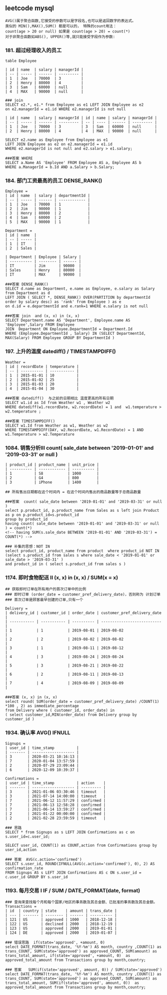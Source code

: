 ## leetcode mysql

    AVG()属于聚合函数,它接受的参数可以是字段名,也可以是返回数字的表达式。
    类似的 MIN(),MAX(),SUM() 都是可以的， 特殊的count用法：
    count(age > 20 or null) 如果是 count(age > 20) = count(*) 
    对于非聚合函数如ABS(), UPPER()等,就只能接受字段作为参数:

### 181. 超过经理收入的员工

    table Employee

    | id | name  | salary | managerId |
    | -- | ----- | ------ | --------- |
    | 1  | Joe   | 70000  | 3         |
    | 2  | Henry | 80000  | 4         |
    | 3  | Sam   | 60000  | null      |
    | 4  | MAX   | 90000  | null      |

    ### join
    SELECT e2.*, e1.* from Employee as e1 LEFT JOIN Employee as e2 
    on e2.managerId = e1.id WHERE e2.managerId is not null 

    | id | name  | salary | managerId | id | name | salary | managerId |
    | -- | ----- | ------ | --------- | -- | ---- | ------ | --------- |
    | 1  | Joe   | 70000  | 3         | 3  | Sam  | 60000  | null      |
    | 2  | Henry | 80000  | 4         | 4  | MAX  | 90000  | null      |

    SELECT e2.name as Employee from Employee as e1 
    LEFT JOIN Employee as e2 on e2.managerId = e1.id 
    WHERE e2.managerId is not null and e2.salary > e1.salary;

    ###答案 WHERE 
    SELECT a.Name AS 'Employee' FROM Employee AS a, Employee AS b 
    WHERE a.ManagerId = b.Id AND a.Salary > b.Salary;

### 184. 部门工资最高的员工  DENSE_RANK()

    Employee = 
    | id | name  | salary | departmentId |
    | -- | ----- | ------ | ------------ |
    | 1  | Joe   | 70000  | 1            |
    | 2  | Jim   | 90000  | 1            |
    | 3  | Henry | 80000  | 2            |
    | 4  | Sam   | 60000  | 2            |
    | 5  | MAX   | 90000  | 1            |

    Department = 
    | id | name  |
    | -- | ----- |
    | 1  | IT    |
    | 2  | Sales |

    | Department | Employee | Salary |
    | ---------- | -------- | ------ |
    | IT         | Jim      | 90000  |
    | Sales      | Henry    | 80000  |
    | IT         | MAX      | 90000  |

    ###答案 DENSE_RANK()
    SELECT d.name as Department, e.name as Employee, e.salary as Salary from Department as d 
    LEFT JOIN ( SELECT *, DENSE_RANK() OVER(PARTITION by departmentId order by salary desc) as 'rank' from Employee ) as e 
    on d.id = e.departmentId and e.rank=1 WHERE e.salary is not null

    ###答案 join  and (x, x) in (x, x)
    SELECT Department.name AS 'Department', Employee.name AS 'Employee',Salary FROM Employee 
    JOIN  Department ON Employee.DepartmentId = Department.Id 
    WHERE (Employee.DepartmentId , Salary) IN (SELECT DepartmentId, MAX(Salary) FROM Employee GROUP BY DepartmentId )


### 197. 上升的温度 datediff() / TIMESTAMPDIFF()

    Weather = 
    | id | recordDate | temperature |
    | -- | ---------- | ----------- |
    | 1  | 2015-01-01 | 10          |
    | 2  | 2015-01-02 | 25          |
    | 3  | 2015-01-03 | 20          |
    | 4  | 2015-01-04 | 30          |

    ###答案 datediff()  与之前的日期相比 温度更高的所有日期
    SELECT w1.id as Id from Weather w1 , Weather w2  
    WHERE datediff(w1.recordDate, w2.recordDate) = 1 and  w1.temperature > w2.temperature ;

    ###答案 TIMESTAMPDIFF()
    SELECT w1.Id from Weather as w1, Weather as w2 
    WHERE TIMESTAMPDIFF(DAY, w2.RecordDate, w1.RecordDate) = 1 AND w1.Temperature > w2.Temperature

### 1084. 销售分析III count( sale_date between '2019-01-01' and '2019-03-31' or null ) 

    | product_id | product_name | unit_price |
    | ---------- | ------------ | ---------- |
    | 1          | S8           | 1000       |
    | 2          | G4           | 800        |
    | 3          | iPhone       | 1400       |

    ## 所有售出日期都在这个时间内 = 在这个时间内售出的商品数量等于总商品数量

    ###答案  count( sale_date between '2019-01-01' and '2019-03-31' or null ) 
    select p.product_id, p.product_name from Sales as s left join Product as p on p.product_id=s.product_id 
    group by product_id
    having count( sale_date between '2019-01-01' and '2019-03-31' or null ) = count(*)
    <!-- having SUM(s.sale_date BETWEEN '2019-01-01' AND '2019-03-31') = COUNT(*) -->

    ### 补集的思想：NOT IN
    select product_id, product_name from product  where product_id NOT IN 
    (select s.product_id from sales s where sale_date < '2019-01-01' or sale_date > '2019-03-31' )
    and product_id in ( select s.product_id from sales s )

### 1174. 即时食物配送 II   (x, x) in (x, x) / SUM(x = x)

    ## 获取即时订单在所有用户的首次订单中的比例
    ### 即时订单 (order_date = customer_pref_delivery_date)，否则称为 计划订单
    ### 首次订单是顾客最早创建的订单,只有一个

    Delivery =
    | delivery_id | customer_id | order_date | customer_pref_delivery_date |
    | ----------- | ----------- | ---------- | --------------------------- |
    | 1           | 1           | 2019-08-01 | 2019-08-02                  |
    | 2           | 2           | 2019-08-02 | 2019-08-02                  |
    | 3           | 1           | 2019-08-11 | 2019-08-12                  |
    | 4           | 3           | 2019-08-24 | 2019-08-24                  |
    | 5           | 3           | 2019-08-21 | 2019-08-22                  |
    | 6           | 2           | 2019-08-11 | 2019-08-13                  |
    | 7           | 4           | 2019-08-09 | 2019-08-09                  |

    ###答案 (x, x) in (x, x)
    select round( SUM(order_date = customer_pref_delivery_date) /COUNT(1) *100 , 2) as immediate_percentage 
    from Delivery where ( customer_id, order_date) in 
    ( select customer_id,MIN(order_date) from Delivery group by customer_id )

### 1934. 确认率  AVG() IFNULL

    Signups =
    | user_id | time_stamp          |
    | ------- | ------------------- |
    | 3       | 2020-03-21 10:16:13 |
    | 7       | 2020-01-04 13:57:59 |
    | 2       | 2020-07-29 23:09:44 |
    | 6       | 2020-12-09 10:39:37 |

    Confirmations =
    | user_id | time_stamp          | action    |
    | ------- | ------------------- | --------- |
    | 3       | 2021-01-06 03:30:46 | timeout   |
    | 3       | 2021-07-14 14:00:00 | timeout   |
    | 7       | 2021-06-12 11:57:29 | confirmed |
    | 7       | 2021-06-13 12:58:28 | confirmed |
    | 7       | 2021-06-14 13:59:27 | confirmed |
    | 2       | 2021-01-22 00:00:00 | confirmed |
    | 2       | 2021-02-28 23:59:59 | timeout   |

    ### 思路
    SELECT * from Signups as s LEFT JOIN Confirmations as c on s.user_id=c.user_id;
    
    SELECT user_id, COUNT(1) as COUNT,action from Confirmations group by user_id,action

    ### 答案  AVG(c.action='confirmed')
    SELECT s.user_id, ROUND(IFNULL(AVG(c.action='confirmed'), 0), 2) AS confirmation_rate
    FROM Signups AS s LEFT JOIN Confirmations AS c ON s.user_id = c.user_id GROUP BY s.user_id

### 1193. 每月交易 I  IF / SUM / DATE_FORMAT(date, format)

    ### 查询来查找每个月和每个国家/地区的事务数及其总金额、已批准的事务数及其总金额。
    Transactions =
    | id  | country | state    | amount | trans_date |
    | --- | ------- | -------- | ------ | ---------- |
    | 121 | US      | approved | 1000   | 2018-12-18 |
    | 122 | US      | declined | 2000   | 2018-12-19 |
    | 123 | US      | approved | 2000   | 2019-01-01 |
    | 124 | DE      | approved | 2000   | 2019-01-07 |

    ### 错误思路  if(state='approved', +amount, 0) 
    select DATE_FORMAT(trans_date, '%Y-%m') AS month, country ,COUNT(1) as trans_COUNT, SUM(state='approved') as approved_COUNT, SUM(amount) as trans_total_amount, if(state='approved', +amount, 0)  as approved_total_amount from Transactions group by month,country;

    ### 答案   SUM(if(state='approved', amount, 0)) / SUM(state='approved')
    select DATE_FORMAT(trans_date, '%Y-%m') AS month, country ,COUNT(1) as trans_COUNT, SUM(state='approved') as approved_COUNT, SUM(amount) as trans_total_amount, SUM(if(state='approved', amount, 0))  as approved_total_amount from Transactions group by month,country;